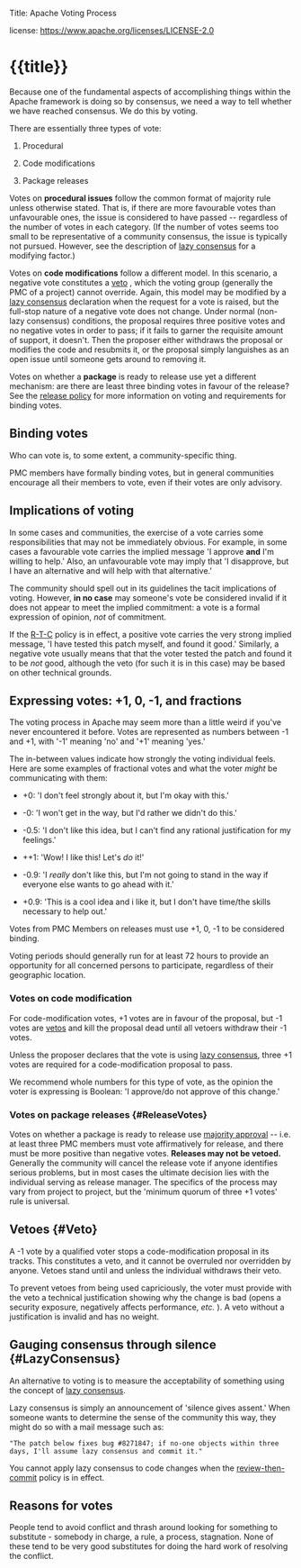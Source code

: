 Title: Apache Voting Process

license: https://www.apache.org/licenses/LICENSE-2.0

# {{title}}

Because one of the fundamental aspects of accomplishing things within the
Apache framework is doing so by consensus, we need a
way to tell whether we have reached consensus. We do this by voting.

There are essentially three types of vote:

1. Procedural

1. Code modifications

1. Package releases

Votes on **procedural issues** follow the common format of majority rule unless
otherwise stated. That is, if there are more favourable votes than
unfavourable ones, the issue is considered to have passed -- regardless of
the number of votes in each category. (If the number of votes seems too
small to be representative of a community consensus, the issue is typically
not pursued. However, see the description of [lazy
consensus](#LazyConsensus) for a modifying factor.)

Votes on **code modifications** follow a different model. In this scenario, a
negative vote constitutes a [veto](#Veto) , which the voting group (generally the PMC of a project) cannot override.
Again, this model may be modified by a [lazy consensus](#LazyConsensus)
declaration when the request for a vote is raised, but the full-stop nature
of a negative vote does not change. Under normal (non-lazy consensus)
conditions, the proposal requires three positive votes and no negative votes
in order to pass; if it fails to garner the requisite amount of support, it
doesn't. Then the proposer either withdraws the proposal or modifies the code and resubmits it,
or the proposal simply languishes as an open issue until someone gets around to removing it.

Votes on whether a **package** is ready to release use yet a
different mechanism: are there are least three binding votes in favour of
the release? See the [release policy](../legal/release-policy.html#release-approval) 
for more information on voting and requirements for binding votes.

## Binding votes

Who can vote is, to some extent, a community-specific thing.

PMC members have formally binding votes, but in general communities encourage all their members to vote,
even if their votes are only advisory.


## Implications of voting

In some cases and communities, the exercise of a vote carries some
responsibilities that may not be immediately obvious. For example, in some
cases a favourable vote carries the implied message 'I approve **and** I'm
willing to help.' Also, an unfavourable vote may imply that 'I disapprove,
but I have an alternative and will help with that alternative.'

The community should spell out in its guidelines the tacit implications of voting.
However, **in no case** may someone's vote be considered
invalid if it does not appear to meet the implied commitment: a vote is a
formal expression of opinion, *not* of commitment.

If the [R-T-C](#ReviewThenCommit) policy is in effect, a positive vote
carries the very strong implied message, 'I have tested this patch myself,
and found it good.' Similarly, a negative vote usually means that that the voter tested
the patch and found it to be *not* good, although the veto (for such it is
in this case) may be based on other technical grounds.

## Expressing votes: +1, 0, -1, and fractions

The voting process in Apache may seem more than a little weird if you've
never encountered it before. Votes are represented as numbers between -1
and +1, with '-1' meaning 'no' and '+1' meaning 'yes.'

The in-between values indicate how strongly the voting individual
feels. Here are some examples of fractional votes and what the voter *might* be communicating with them:

- +0: 'I don't feel strongly about it, but I'm okay with this.'

- -0: 'I won't get in the way, but I'd rather we didn't do this.'

- -0.5: 'I don't like this idea, but I can't find any rational
justification for my feelings.'

- ++1: 'Wow! I like this! Let's *do* it!'

- -0.9: 'I *really* don't like this, but I'm not going to stand in the way
if everyone else wants to go ahead with it.'

- +0.9: 'This is a cool idea and i like it, but I don't have time/the
skills necessary to help out.'
  
Votes from PMC Members on releases must use +1, 0, -1 to be considered binding.

Voting periods should generally run for at least 72 hours to provide
an opportunity for all concerned persons to participate, regardless of their
geographic location.

### Votes on code modification

For code-modification votes, +1 votes are in favour of the proposal, but -1
votes are [vetos](#Veto) and kill the proposal dead until all vetoers
withdraw their -1 votes.

Unless the proposer declares that the vote is using [lazy consensus](#LazyConsensus),
three +1 votes are required for a code-modification proposal to pass.

We recommend whole numbers for this type of vote, as the opinion the voter is
expressing is Boolean: 'I approve/do not approve of this change.'

### Votes on package releases  {#ReleaseVotes}

Votes on whether a package is ready to release use 
[majority approval](glossary.html#MajorityApproval) -- 
i.e. at least three PMC members must vote affirmatively
for release, and there must be more positive than negative votes.
**Releases may not be vetoed.** 
Generally the community
will cancel the release vote if anyone identifies serious problems, but
in most cases the ultimate decision
lies with the individual serving as release manager. The
specifics of the process may vary from project to project, but the 'minimum
quorum of three +1 votes' rule is universal.

## Vetoes  {#Veto}

A -1 vote by a qualified voter stops a code-modification proposal in its tracks. This constitutes a veto, and it cannot be overruled
nor overridden by anyone. Vetoes stand until and unless the individual withdraws their veto.

To prevent vetoes from being used capriciously, the voter must provide with the veto
a technical justification showing why the change is bad (opens a security
exposure, negatively affects performance, *etc.* ). A veto without a
justification is invalid and has no weight.

## Gauging consensus through silence  {#LazyConsensus}

An alternative to voting is to measure the
acceptability of something using the concept of
[lazy consensus](glossary.html#LazyConsensus).

Lazy consensus is simply an announcement of 'silence gives assent.' When
someone wants to determine the sense of the community this way, they might do
so with a mail message such as:

    "The patch below fixes bug #8271847; if no-one objects within three
    days, I'll assume lazy consensus and commit it."

You cannot apply lazy consensus to code changes when the
[review-then-commit](glossary.html#ReviewThenCommit) policy is in effect.

## Reasons for votes

People tend to avoid conflict and thrash around looking for something to
substitute - somebody in charge, a rule, a process, stagnation. None of
these tend to be very good substitutes for doing the hard work of resolving
the conflict.

